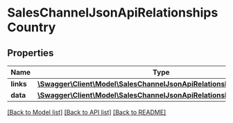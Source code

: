 # SalesChannelJsonApiRelationshipsCountry

## Properties
Name | Type | Description | Notes
------------ | ------------- | ------------- | -------------
**links** | [**\Swagger\Client\Model\SalesChannelJsonApiRelationshipsCountryLinks**](SalesChannelJsonApiRelationshipsCountryLinks.md) |  | [optional] 
**data** | [**\Swagger\Client\Model\SalesChannelJsonApiRelationshipsCountryData**](SalesChannelJsonApiRelationshipsCountryData.md) |  | [optional] 

[[Back to Model list]](../../README.md#documentation-for-models) [[Back to API list]](../../README.md#documentation-for-api-endpoints) [[Back to README]](../../README.md)

